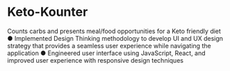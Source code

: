 # Keto-Kounter

Counts carbs and presents meal/food opportunities for a Keto friendly diet
● Implemented Design Thinking methodology to develop UI and UX design strategy that provides a seamless user experience while navigating the application
● Engineered user interface using JavaScript, React, and improved user experience with responsive design techniques
